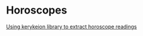 # Horoscopes
[Using kerykeion library to extract horoscope readings](https://open.substack.com/pub/meghamurthy/p/horoscopes-and-everything-astrology?r=36hy2s&utm_campaign=post&utm_medium=web)

